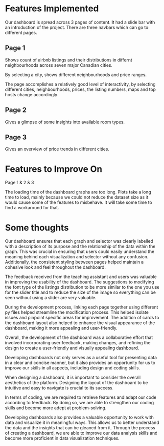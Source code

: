 # Features Implemented

Our dashboard is spread across 3 pages of content. It had a slide bar with an introduction of the project. There are three navbars which can go to different pages.

## Page 1

Shows count of airbnb listings and their distributions in differnt neighbourhoods across seven major Canadian cities.

By selecting a city, shows different neighbourhoods and price ranges.

The page accomplishes a relatively good level of interactivity, by selecting different cities, neighbourhoods, prices, the listing numbers, maps and top hosts change accordingly

## Page 2

Gives a glimpse of some insights into available room types.

## Page 3

Gives an overview of price trends in different cities.

# Features to Improve On

Page 1 & 2 & 3

The loading time of the dashboard graphs are too long. Plots take a long time to load, mainly because we could not reduce the dataset size as it would cause some of the features to misbehave. It will take some time to find a workaround for that.

# Some thoughts

Our dashboard ensures that each graph and selector was clearly labelled with a description of its purpose and the relationship of the data within the graph. This was crucial in ensuring that users could easily understand the meaning behind each visualization and selector without any confusion. Additionally, the consistent styling between pages helped maintain a cohesive look and feel throughout the dashboard.

The feedback received from the teaching assistant and users was valuable in improving the usability of the dashboard. The suggestions to modifying the font type of the listings distribution to be more similar to the one you use for the slider title and to reduce the size of the image so everything can be seen without using a slider are very valuable.

During the development process, linking each page together using different py files helped streamline the modification process. This helped isolate issues and pinpoint specific areas for improvement. The addition of cards to the dashboard layout also helped to enhance the visual appearance of the dashboard, making it more appealing and user-friendly.

Overall, the development of the dashboard was a collaborative effort that involved incorporating user feedback, making changes, and refining the design to create a user-friendly and visually appealing dashboard.

Developing dashboards not only serves as a useful tool for presenting data in a clear and concise manner, but it also provides an opportunity for us to improve our skills in all aspects, including design and coding skills.

When designing a dashboard, it is important to consider the overall aesthetics of the platform. Designing the layout of the dashboard to be intuitive and easy to navigate is crucial to its success.

In terms of coding, we are required to retrieve features and adapt our code according to feedback. By doing so, we are able to strengthen our coding skills and become more adept at problem-solving.

Developing dashboards also provides a valuable opportunity to work with data and visualize it in meaningful ways. This allows us to better understand the data and the insights that can be gleaned from it. Through the process of creating a dashboard, we are able to improve our data analysis skills and become more proficient in data visualization techniques.
